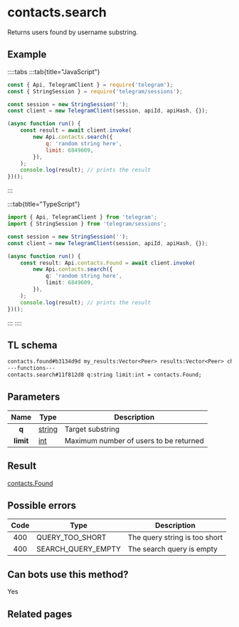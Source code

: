 # contacts.search

Returns users found by username substring.

## Example

::::tabs
:::tab{title="JavaScript"}

```js
const { Api, TelegramClient } = require('telegram');
const { StringSession } = require('telegram/sessions');

const session = new StringSession('');
const client = new TelegramClient(session, apiId, apiHash, {});

(async function run() {
    const result = await client.invoke(
        new Api.contacts.search({
            q: 'random string here',
            limit: 6849609,
        }),
    );
    console.log(result); // prints the result
})();
```

:::

:::tab{title="TypeScript"}

```ts
import { Api, TelegramClient } from 'telegram';
import { StringSession } from 'telegram/sessions';

const session = new StringSession('');
const client = new TelegramClient(session, apiId, apiHash, {});

(async function run() {
    const result: Api.contacts.Found = await client.invoke(
        new Api.contacts.search({
            q: 'random string here',
            limit: 6849609,
        }),
    );
    console.log(result); // prints the result
})();
```

:::
::::

## TL schema

```txt
contacts.found#b3134d9d my_results:Vector<Peer> results:Vector<Peer> chats:Vector<Chat> users:Vector<User> = contacts.Found;
---functions---
contacts.search#11f812d8 q:string limit:int = contacts.Found;
```

## Parameters

|   Name    | Type                                            | Description                            |
| :-------: | ----------------------------------------------- | -------------------------------------- |
|   **q**   | [string](https://core.telegram.org/type/string) | Target substring                       |
| **limit** | [int](https://core.telegram.org/type/int)       | Maximum number of users to be returned |

## Result

[contacts.Found](https://core.telegram.org/type/contacts.Found)

## Possible errors

| Code | Type               | Description                   |
| :--: | ------------------ | ----------------------------- |
| 400  | QUERY_TOO_SHORT    | The query string is too short |
| 400  | SEARCH_QUERY_EMPTY | The search query is empty     |

## Can bots use this method?

Yes

## Related pages
